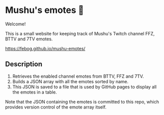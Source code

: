 # Mushu's emotes 🐉

Welcome!

This is a small website for keeping track of Mushu's Twitch channel FFZ, BTTV and 7TV emotes.

https://febog.github.io/mushu-emotes/

## Description

1. Retrieves the enabled channel emotes from BTTV, FFZ and 7TV.
2. Builds a JSON array with all the emotes sorted by name.
3. This JSON is saved to a file that is used by GitHub pages to display all the emotes in a table.

Note that the JSON containing the emotes is committed to this repo, which provides version control of the emote array itself.
